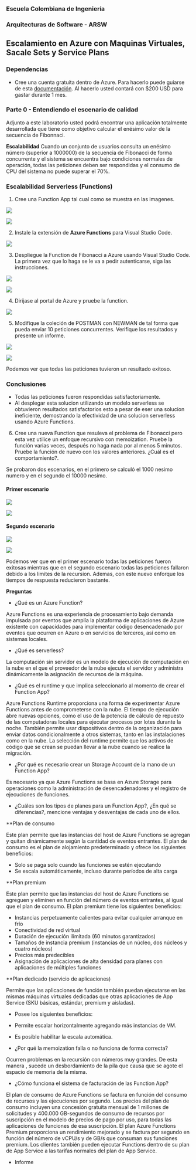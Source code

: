 ### Escuela Colombiana de Ingeniería
### Arquitecturas de Software - ARSW

## Escalamiento en Azure con Maquinas Virtuales, Sacale Sets y Service Plans

### Dependencias
* Cree una cuenta gratuita dentro de Azure. Para hacerlo puede guiarse de esta [documentación](https://azure.microsoft.com/en-us/free/search/?&ef_id=Cj0KCQiA2ITuBRDkARIsAMK9Q7MuvuTqIfK15LWfaM7bLL_QsBbC5XhJJezUbcfx-qAnfPjH568chTMaAkAsEALw_wcB:G:s&OCID=AID2000068_SEM_alOkB9ZE&MarinID=alOkB9ZE_368060503322_%2Bazure_b_c__79187603991_kwd-23159435208&lnkd=Google_Azure_Brand&dclid=CjgKEAiA2ITuBRDchty8lqPlzS4SJAC3x4k1mAxU7XNhWdOSESfffUnMNjLWcAIuikQnj3C4U8xRG_D_BwE). Al hacerlo usted contará con $200 USD para gastar durante 1 mes.

### Parte 0 - Entendiendo el escenario de calidad

Adjunto a este laboratorio usted podrá encontrar una aplicación totalmente desarrollada que tiene como objetivo calcular el enésimo valor de la secuencia de Fibonnaci.

**Escalabilidad**
Cuando un conjunto de usuarios consulta un enésimo número (superior a 1000000) de la secuencia de Fibonacci de forma concurrente y el sistema se encuentra bajo condiciones normales de operación, todas las peticiones deben ser respondidas y el consumo de CPU del sistema no puede superar el 70%.

### Escalabilidad Serverless (Functions)

1. Cree una Function App tal cual como se muestra en las  imagenes.

![](images/part3/part3-function-config.png)

![](images/part3/part3-function-configii.png)

2. Instale la extensión de **Azure Functions** para Visual Studio Code.

![](images/part3/part3-install-extension.png)

3. Despliegue la Function de Fibonacci a Azure usando Visual Studio Code. La primera vez que lo haga se le va a pedir autenticarse, siga las instrucciones.

![](images/part3/part3-deploy-function-1.png)

![](images/part3/part3-deploy-function-2.png)

4. Dirijase al portal de Azure y pruebe la function.

![](images/part3/part3-test-function.png)

5. Modifique la coleción de POSTMAN con NEWMAN de tal forma que pueda enviar 10 peticiones concurrentes. Verifique los resultados y presente un informe.

![](images/itera.png)


![](images/metricas1.png)

Podemos ver que todas las peticiones tuvieron un resultado exitoso.

### Conclusiones

 * Todas las peticiones fueron respondidas satisfactoriamente.
 * Al desplegar esta solucion utilizando un modelo serverless se obtuvieron resultados satisfactorios esto a pesar de eser una solucion ineficiente, demostrando la efectividad de una solucion serverless usando Azure Functions.


6. Cree una nueva Function que resuleva el problema de Fibonacci pero esta vez utilice un enfoque recursivo con memoization. Pruebe la función varias veces, después no haga nada por al menos 5 minutos. Pruebe la función de nuevo con los valores anteriores. ¿Cuál es el comportamiento?.

Se probaron dos escenarios, en el primero se calculó el 1000 nesimo numero y en el segundo el 10000 nesimo.

#### Primer escenario

![](images/memo1.png)

![](images/metricas2.png)

#### Segundo escenario

![](images/memo2.png)

![](images/metricas3.png)

Podemos ver que en el primer escenario todas las peticiones fueron exitosas mientras que en el segundo escenario todas las peticiones fallaron debido a los limites de la recursion. Ademas, con este nuevo enforque los tiempos de respuesta reducieron bastante.


**Preguntas**

* ¿Qué es un Azure Function?

Azure Functions es una experiencia de procesamiento bajo demanda impulsada por eventos que amplía la plataforma de aplicaciones de Azure existente con capacidades para implementar código desencadenado por eventos que ocurren en Azure o en servicios de terceros, así como en sistemas locales. 

* ¿Qué es serverless?

La computación sin servidor es un modelo de ejecución de computación en la nube en el que el proveedor de la nube ejecuta el servidor y administra dinámicamente la asignación de recursos de la máquina.

* ¿Qué es el runtime y que implica seleccionarlo al momento de crear el Function App?

Azure Functions Runtime proporciona una forma de experimentar Azure Functions antes de comprometerse con la nube. El tiempo de ejecución abre nuevas opciones, como el uso de la potencia de cálculo de repuesto de las computadoras locales para ejecutar procesos por lotes durante la noche. También permite usar  dispositivos dentro de la organización para enviar datos condicionalmente a otros sistemas, tanto en las instalaciones como en la nube.
La selección del runtime permite que los activos de código que se crean se puedan llevar a la nube cuando se realice la migración.


* ¿Por qué es necesario crear un Storage Account de la mano de un Function App?

Es necesario ya que Azure Functions se basa en Azure Storage para operaciones como la administración de desencadenadores y el registro de ejecuciones de funciones.

* ¿Cuáles son los tipos de planes para un Function App?, ¿En qué se diferencias?, mencione ventajas y desventajas de cada uno de ellos.

**Plan de consumo

Este plan permite que las instancias del host de Azure Functions se agregan y quitan dinámicamente según la cantidad de eventos entrantes. 
El plan de consumo es el plan de alojamiento predeterminado y ofrece los siguientes beneficios:

 * Solo se paga solo cuando las funciones se estén ejecutando
 * Se escala automáticamente, incluso durante períodos de alta carga
 
**Plan premium

Este plan permite que las instancias del host de Azure Functions se agreguen y eliminen en función del número de eventos entrantes, al igual que el plan de consumo.
El plan premium tiene los siguientes beneficios:

  * Instancias perpetuamente calientes para evitar cualquier arranque en frío
  * Conectividad de red virtual
  * Duración de ejecución ilimitada (60 minutos garantizados)
  * Tamaños de instancia premium (instancias de un núcleo, dos núcleos y cuatro núcleos)
  * Precios más predecibles
  * Asignación de aplicaciones de alta densidad para planes con aplicaciones de múltiples funciones
 
**Plan dedicado (servicio de aplicaciones)

Permite que las aplicaciones de función también puedan ejecutarse en las mismas máquinas virtuales dedicadas que otras aplicaciones de App Service (SKU básicas, estándar, premium y aisladas).

 * Posee los siguientes beneficios: 
 * Permite escalar horizontalmente agregando más instancias de VM. 
 * Es posible habilitar la escala automática.

* ¿Por qué la memoization falla o no funciona de forma correcta?

Ocurren problemas en la recursión con números muy grandes. De esta manera , sucede un  desbordamiento de la pila que causa que se agote el espacio de memoria de la misma.

* ¿Cómo funciona el sistema de facturación de las Function App?

El plan de consumo de Azure Functions se factura en función del consumo de recursos y las ejecuciones por segundo. Los precios del plan de consumo incluyen una concesión gratuita mensual de 1 millones de solicitudes y 400.000 GB-segundos de consumo de recursos por suscripción en el modelo de precios de pago por uso, para todas las aplicaciones de funciones de esa suscripción.
El plan Azure Functions Premium proporciona un rendimiento mejorado y se factura por segundo en función del número de vCPU/s y de GB/s que consuman sus funciones premium. Los clientes también pueden ejecutar Functions dentro de su plan de App Service a las tarifas normales del plan de App Service.

* Informe

